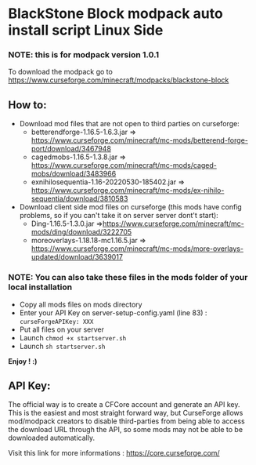 # BlackStone Block modpack auto install script Linux Side

### NOTE: this is for modpack version 1.0.1

To download the modpack go to https://www.curseforge.com/minecraft/modpacks/blackstone-block

## How to:

- Download mod files that are not open to third parties on curseforge:
  * betterendforge-1.16.5-1.6.3.jar => https://www.curseforge.com/minecraft/mc-mods/betterend-forge-port/download/3467948
  * cagedmobs-1.16.5-1.3.8.jar => https://www.curseforge.com/minecraft/mc-mods/caged-mobs/download/3483966
  * exnihilosequentia-1.16-20220530-185402.jar => https://www.curseforge.com/minecraft/mc-mods/ex-nihilo-sequentia/download/3810583
- Download client side mod files on curseforge (this mods have config problems, so if you can't take it on server server dont't start):
  * Ding-1.16.5-1.3.0.jar =>https://www.curseforge.com/minecraft/mc-mods/ding/download/3222705
  * moreoverlays-1.18.18-mc1.16.5.jar => https://www.curseforge.com/minecraft/mc-mods/more-overlays-updated/download/3639017
  
### NOTE: You can also take these files in the mods folder of your local installation

- Copy all mods files on mods directory
- Enter your API Key on server-setup-config.yaml (line 83) : `curseForgeAPIKey: XXX`
- Put all files on your server
- Launch `chmod +x startserver.sh`
- Launch `sh startserver.sh`

**Enjoy ! :)**

## API Key:

The official way is to create a CFCore account and generate an API key. This is the easiest and most straight forward way, but CurseForge allows mod/modpack creators to disable third-parties from being able to access the download URL through the API, so some mods may not be able to be downloaded automatically.

Visit this link for more informations : https://core.curseforge.com/
